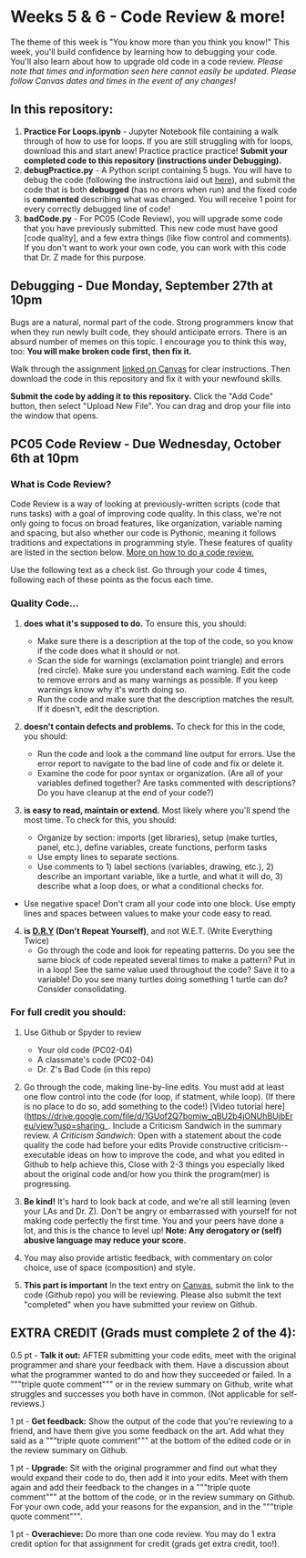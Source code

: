 # Weeks 5 & 6 - Code Review & more!

The theme of this week is "You know more than you think you know!" This week, you'll build confidence by learning how to debugging your code. You'll also learn about how to upgrade old code in a code review. *Please note that times and information seen here cannot easily be updated. Please follow Canvas dates and times in the event of any changes!*

## In this repository:
1. **Practice For Loops.ipynb** - Jupyter Notebook file containing a walk through of how to use for loops. If you are still struggling with for loops, download this and start anew! Practice practice practice! **Submit your completed code to this repository (instructions under Debugging).**
2. **debugPractice.py** - A Python script containing 5 bugs. You will have to debug the code (following the instructions laid out [here](https://canvas.colorado.edu/courses/75648/assignments/1182628)), and submit the code that is both **debugged** (has no errors when run) and the fixed code is **commented** describing what was changed. You will receive 1 point for every correctly debugged line of code!
3. **badCode.py** - For PC05 (Code Review), you will upgrade some code that you have previously submitted. This new code must have good [code quality], and a few extra things (like flow control and comments). If you don't want to work your own code, you can work with this code that Dr. Z made for this purpose.

## Debugging - Due Monday, September 27th at 10pm
Bugs are a natural, normal part of the code. Strong programmers know that when they run newly built code, they should anticipate errors. There is an absurd number of memes on this topic. I encourage you to think this way, too: **You will make broken code first, then fix it.**

Walk through the assignment [linked on Canvas](https://canvas.colorado.edu/courses/75648/assignments/1182628) for clear instructions. Then download the code in this repository and fix it with your newfound skills. 

**Submit the code by adding it to this repository.** 
Click the "Add Code" button, then select "Upload New File". You can drag and drop your file into the window that opens.



## PC05 Code Review - Due Wednesday, October 6th at 10pm
### What is Code Review?

Code Review is a way of looking at previously-written scripts (code that runs tasks) with a goal of improving code quality. In this class, we're not only going to focus on broad features, like organization, variable naming and spacing, but also whether our code is Pythonic, meaning it follows traditions and expectations in programming style. These features of quality are listed in the section below. [More on how to do a code review.](https://google.github.io/eng-practices/review/reviewer/)

Use the following text as a check list. Go through your code 4 times, following each of these points as the focus each time.
### Quality Code...
1. **does what it's supposed to do.** To ensure this, you should:
    - Make sure there is a description at the top of the code, so you know if the code does what it should or not.
    - Scan the side for warnings (exclamation point triangle) and errors (red circle). Make sure you understand each warning. Edit the code to remove errors and as many warnings as possible. If you keep warnings know why it's worth doing so.
    - Run the code and make sure that the description matches the result. If it doesn't, edit the description.

2. **doesn't contain defects and problems.** To check for this in the code, you should: 
    - Run the code and look a the command line output for errors. Use the error report to navigate to the bad line of code and fix or delete it.
    - Examine the code for poor syntax or organization. (Are all of your variables defined together? Are tasks commented with descriptions? Do you have cleanup at the end of your code?)

3. **is easy to read, maintain or extend.** Most likely where you'll spend the most time. To check for this, you should:
    - Organize by section: imports (get libraries), setup (make turtles, panel, etc.), define variables, create functions, perform tasks
    - Use empty lines to separate sections.
    - Use comments to 1) label sections (variables, drawing, etc.), 2) describe an important variable, like a turtle, and what it will do, 3) describe what a loop does, or what a conditional checks for.
  - Use negative space! Don't cram all your code into one block. Use empty lines and spaces between values to make your code easy to read. 

4. **is [D.R.Y](https://www.softwareyoga.com/is-your-code-dry-or-wet/) (Don't Repeat Yourself)**, and not W.E.T. (Write Everything Twice)
    - Go through the code and look for repeating patterns. Do you see the same block of code repeated several times to make a pattern? Put in in a loop! See the same value used throughout the code? Save it to a variable! Do you see many turtles doing something 1 turtle can do? Consider consolidating.

### For full credit you should:
1. Use Github or Spyder to review 
    - Your old code (PC02-04)
    - A classmate's code (PC02-04)
    - Dr. Z's Bad Code (in this repo)
2. Go through the code, making line-by-line edits. You must add at least one flow control into the code (for loop, if statment, while loop). (If there is no place to do so, add something to the code!) [Video tutorial here](https://drive.google.com/file/d/1GUof2Q7bomjw_qBU2b4jONUhBUjbEreu/view?usp=sharing_.
    Include a Criticism Sandwich in the summary review.
        *A Criticism Sandwich:*
            Open with a statement about the code quality the code had before your edits
            Provide constructive criticism--executable ideas on how to improve the code, and
            what you edited in Github to help achieve this,
            Close with 2-3 things you especially liked about the original code and/or how you think the program(mer) is progressing. 

3. **Be kind!** It's hard to look back at code, and we're all still learning (even your LAs and Dr. Z). Don't be angry or embarrassed with yourself for not making code perfectly the first time. You and your peers have done a lot, and this is the chance to level up!
    **Note: Any derogatory or (self) abusive language may reduce your score.**

4. You may also provide artistic feedback, with commentary on color choice, use of space (composition) and style.

5. **This part is important** In the text entry on [Canvas](https://canvas.colorado.edu/courses/75648/assignments/1106666), submit the link to the code (Github repo) you will be reviewing. Please also submit the text "completed" when you have submitted your review on Github. 

 

## EXTRA CREDIT (Grads must complete 2 of the 4):

0.5 pt - **Talk it out:** AFTER submitting your code edits, meet with the original programmer and share your feedback with them. Have a discussion about what the programmer wanted to do and how they succeeded or failed. In a """triple quote comment""" or in the review summary on Github, write what struggles and successes you both have in common. (Not applicable for self-reviews.)

1 pt - **Get feedback:** Show the output of the code that you're reviewing to a friend, and have them give you some feedback on the art. Add what they said as a """triple quote comment""" at the bottom of the edited code or in the review summary on Github.

1 pt - **Upgrade:** Sit with the original programmer and find out what they would expand their code to do, then add it into your edits. Meet with them again and add their feedback to the changes in a """triple quote comment"""  at the bottom of the code, or in the review summary on Github. For your own code, add your reasons for the expansion, and in the """triple quote comment""".

1 pt - **Overachieve:** Do more than one code review. You may do 1 extra credit option for that assignment for credit (grads get extra credit, too!).

